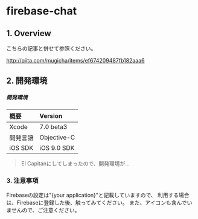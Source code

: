 firebase-chat
========================================
## 1. Overview
こちらの記事と併せて参照ください。

http://qiita.com/mugicha/items/ef674209487fb182aaa6

## 2. 開発環境

##### 開発環境

| 概要             | Version             |
|:-----------------|:--------------------|
| Xcode            | 7.0 beta3           |
| 開発言語         | Objective-C         |
| iOS SDK          | iOS 9.0 SDK         |

> El Capitanにしてしまったので、開発環境が...


### 3. 注意事項
Firebaseの設定は"{your application}"と記載していますので、
利用する場合は、Firebaseに登録した後、触ってみてください。
また、アイコンも含んでいませんので、ご注意ください。


